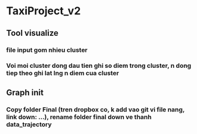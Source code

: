 # TaxiProject_v2
## Tool visualize
### file input gom nhieu cluster
### Voi moi cluster dong dau tien ghi so diem trong cluster, n dong tiep theo ghi lat lng n diem cua cluster
## Graph init
### Copy folder Final (tren dropbox co, k add vao git vi file nang, link down: ...), rename folder final down ve thanh data_trajectory

